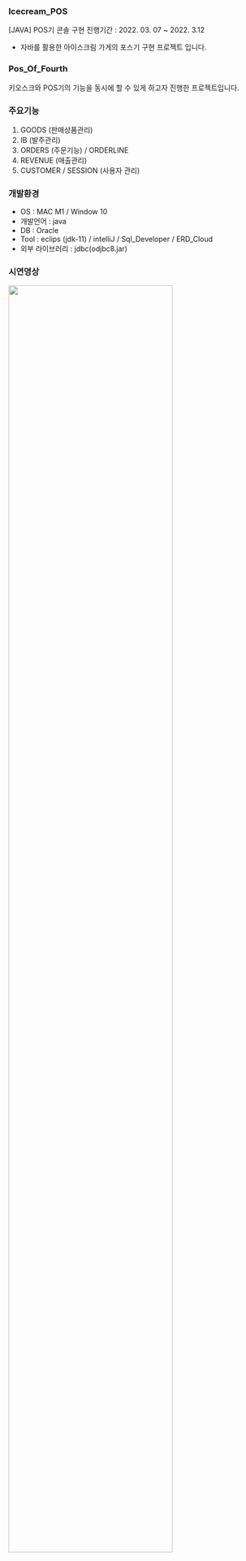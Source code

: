 ### Icecream_POS
[JAVA] POS기 콘솔 구현
진행기간 : 2022. 03. 07 ~ 2022. 3.12
 - 자바를 활용한 아이스크림 가게의 포스기 구현 프로젝트 입니다. 
 
### Pos_Of_Fourth
키오스크와 POS기의 기능을 동시에 할 수 있게 하고자 진행한 프로젝트입니다. 

### 주요기능
  1. GOODS (판매상품관리)
  2. IB (발주관리)
  3. ORDERS (주문기능) / ORDERLINE
  4. REVENUE (매출관리)
  5. CUSTOMER / SESSION (사용자 관리)

### 개발환경 
 - OS : MAC M1 / Window 10
 - 개발언어 : java 
 - DB : Oracle 
 - Tool : eclips (jdk-11) / intelliJ / Sql_Developer / ERD_Cloud
 - 외부 라이브러리 : jdbc(odjbc8.jar)

### 시연영상
<img width="80%" src="https://user-images.githubusercontent.com/16822641/109461495-913fc480-7aa5-11eb-9d0e-aff762669f98.gif"/>


